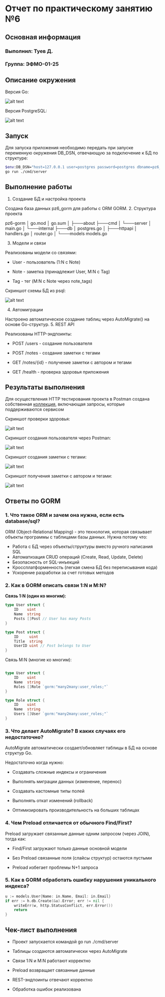 # Отчет по практическому занятию №6
## Основная информация

### Выполнил: Туев Д.

### Группа: ЭФМО-01-25

## Описание окружения

Версия Go: 

![alt text](about/image.png)

Версия PostgreSQL: 

![alt text](about/image-1.png)

## Запуск
Для запуска приложения необходимо передать при запуске переменную окружения DB_DSN, отвечающую за подключение к БД по структуре:

```bash
$env:DB_DSN="host=127.0.0.1 user=postgres password=postgres dbname=pz6_gorm port=5432 sslmode=disable"
go run ./cmd/server
```


## Выполнение работы
1. Создание БД и настройка проекта

Создана база данных pz6_gorm для работы с ORM GORM.
2. Структура проекта

pz6-gorm
    │   go.mod
    │   go.sum
    │
    ├───about
    ├───cmd
    │   └───server
    │           main.go
    │
    └───internal
        ├───db
        │       postgres.go
        │
        ├───httpapi
        │       handlers.go
        │       router.go
        │
        └───models
                models.go

3. Модели и связи

Реализованы модели со связями:

- User - пользователь (1:N с Note)

- Note - заметка (принадлежит User, M:N с Tag)

- Tag - тег (M:N с Note через note_tags)

Скриншот схемы БД из psql:

![alt text](about/image-2.png)

4. Автомиграции

Настроено автоматическое создание таблиц через AutoMigrate() на основе Go-структур.
5. REST API

Реализованы HTTP-эндпоинты:

- POST /users - создание пользователя

- POST /notes - создание заметки с тегами

- GET /notes/{id} - получение заметки с автором и тегами

- GET /health - проверка здоровья приложения

## Результаты выполнения

Для осуществления HTTP тестирования проекта в Postman создана собственная [коллекция](https://lively-flare-564043.postman.co/workspace/My-Workspace~fe2081e8-b325-4776-8b48-400d41f5b4bd/collection/42992055-d8072e79-7d39-4313-80bd-da2efe06753a?action=share&creator=42992055), включающая запросы, которые поддерживаются сервисом 

Скриншот проверки здоровья:

![alt text](about/image-3.png)

Скриншот создания пользователя через Postman:

![alt text](about/image-4.png)

Скриншот создания заметки с тегами:

![alt text](about/image-5.png)

Скриншот получения заметки с автором и тегами:

![alt text](about/image-6.png)

## Ответы по GORM

### 1. Что такое ORM и зачем она нужна, если есть database/sql?

ORM (Object-Relational Mapping) - это технология, которая связывает объекты программы с таблицами базы данных. Нужна потому что:

- Работа с БД через объекты/структуры вместо ручного написания SQL
- Автоматизация CRUD операций (Create, Read, Update, Delete)
- Безопасность от SQL-инъекций
- Кроссплатформенность (легкая смена БД без переписывания кода)
- Ускорение разработки за счет готовых методов

### 2. Как в GORM описать связи 1:N и M:N?

**Связь 1:N (один ко многим):**
```go
type User struct {
    ID    uint
    Name  string
    Posts []Post // User has many Posts
}

type Post struct {
    ID     uint
    Title  string
    UserID uint // Post belongs to User
}
```
Связь M:N (многие ко многим):
```go

type User struct {
    ID    uint
    Name  string
    Roles []Role `gorm:"many2many:user_roles;"`
}

type Role struct {
    ID    uint
    Name  string
    Users []User `gorm:"many2many:user_roles;"`
}
```
### 3. Что делает AutoMigrate? В каких случаях его недостаточно?

AutoMigrate автоматически создает/обновляет таблицы в БД на основе структур Go.

Недостаточно когда нужно:

- Создавать сложные индексы и ограничения

- Выполнять миграции данных (изменение, перенос)

- Создавать кастомные типы полей

- Выполнять откат изменений (rollback)

- Оптимизировать производительность на больших таблицах

### 4. Чем Preload отличается от обычного Find/First?

Preload загружает связанные данные одним запросом (через JOIN), тогда как:

- Find/First загружают только данные основной модели

- Без Preload связанные поля (слайсы структур) остаются пустыми

- Preload избегает проблемы N+1 запроса


### 5. Как в GORM обработать ошибку нарушения уникального индекса?
```go
u := models.User{Name: in.Name, Email: in.Email}
if err := h.db.Create(&u).Error; err != nil {
    writeErr(w, http.StatusConflict, err.Error())
    return
}
```


## Чек-лист выполнения

- Проект запускается командой go run ./cmd/server

- Таблицы создаются автоматически через AutoMigrate

- Связи 1:N и M:N работают корректно

- Preload возвращает связанные данные

- REST-эндпоинты отвечают корректно

- Обработка ошибок реализована